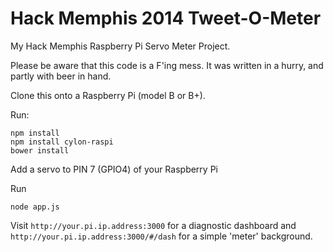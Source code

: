 Hack Memphis 2014 Tweet-O-Meter
===============

My Hack Memphis Raspberry Pi Servo Meter Project.

Please be aware that this code is a F'ing mess. It was written in a hurry, and partly with beer in hand.

Clone this onto a Raspberry Pi (model B or B+).

Run: 

```
npm install
npm install cylon-raspi
bower install
```

Add a servo to PIN 7 (GPIO4) of your Raspberry Pi

Run
```
node app.js
```

Visit `http://your.pi.ip.address:3000` for a diagnostic dashboard and `http://your.pi.ip.address:3000/#/dash` for a simple 'meter' background.
